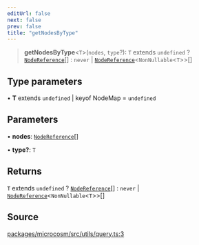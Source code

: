 ```yaml
---
editUrl: false
next: false
prev: false
title: "getNodesByType"
---
```


> **getNodesByType**\<`T`\>(`nodes`, `type`?): `T` extends `undefined` ? [`NodeReference`](../type-aliases/NodeReference.md)[] : `never` \| [`NodeReference`](../type-aliases/NodeReference.md)\<`NonNullable`\<`T`\>\>[]

## Type parameters

• **T** extends `undefined` \| keyof NodeMap = `undefined`

## Parameters

• **nodes**: [`NodeReference`](../type-aliases/NodeReference.md)[]

• **type?**: `T`

## Returns

`T` extends `undefined` ? [`NodeReference`](../type-aliases/NodeReference.md)[] : `never` \| [`NodeReference`](../type-aliases/NodeReference.md)\<`NonNullable`\<`T`\>\>[]

## Source

[packages/microcosm/src/utils/query.ts:3](https://github.com/nodenogg-in/alpha-p2p/blob/bce45d3dc78f9a00957a766d70c8bb1a066ebf43/packages/microcosm/src/utils/query.ts#L3)
